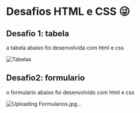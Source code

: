 # Desafios HTML e CSS 😜

## Desafio 1: tabela 
a tabela abaixo foi desenvolvida com html e css 

![Tabelas](https://github.com/user-attachments/assets/ceb1cacd-ef04-4c0f-80c5-da6b868d9787)

## Desafio2: formulario
o formulario abaixo foi desenvolvido com html e css

![Uploading Formularios.jpg…]()

